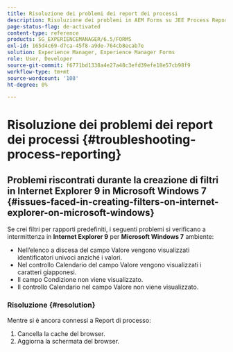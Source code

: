 ```yaml
---
title: Risoluzione dei problemi dei report dei processi
description: Risoluzione dei problemi in AEM Forms su JEE Process Reporting
page-status-flag: de-activated
content-type: reference
products: SG_EXPERIENCEMANAGER/6.5/FORMS
exl-id: 165d4c69-d7ca-45f8-a9de-764cb8ecab7e
solution: Experience Manager, Experience Manager Forms
role: User, Developer
source-git-commit: f6771bd1338a4e27a48c3efd39efe18e57cb98f9
workflow-type: tm+mt
source-wordcount: '108'
ht-degree: 0%

---
```


# Risoluzione dei problemi dei report dei processi {#troubleshooting-process-reporting}

## Problemi riscontrati durante la creazione di filtri in Internet Explorer 9 in Microsoft Windows 7 {#issues-faced-in-creating-filters-on-internet-explorer-on-microsoft-windows}

Se crei filtri per rapporti predefiniti, i seguenti problemi si verificano a intermittenza in **Internet Explorer 9** per **Microsoft Windows 7** ambiente:

* Nell’elenco a discesa del campo Valore vengono visualizzati identificatori univoci anziché i valori.
* Nel controllo Calendario del campo Valore vengono visualizzati i caratteri giapponesi.
* Il campo Condizione non viene visualizzato.
* Il controllo Calendario nel campo Valore non viene visualizzato.

### Risoluzione {#resolution}

Mentre si è ancora connessi a Report di processo:

1. Cancella la cache del browser.
1. Aggiorna la schermata del browser.
